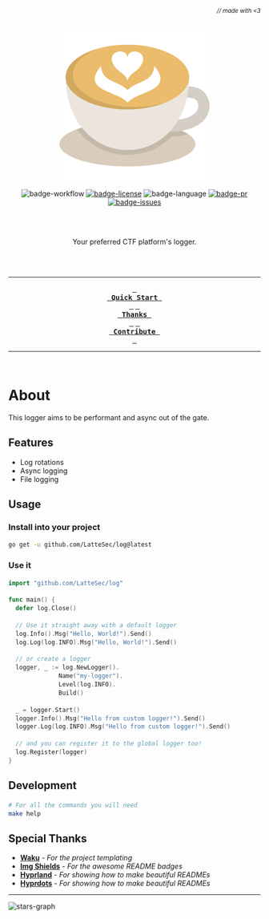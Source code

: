 ###### _<div align="right"><sub>// made with <3</sub></div>_

<div align="center">

<!-- Project Banner -->

<a href="https://github.com/LatteSec/ctfjx">
  <img src="https://github.com/LatteSec/ctfjx/blob/main/www/docs/static/logo.png" width="300" height="300" alt="">
</a>

<br>

<!-- Badges -->

![badge-workflow]
[![badge-license]][license]
![badge-language]
[![badge-pr]][prs]
[![badge-issues]][issues]

<br><br>

<!-- Description -->

Your preferred CTF platform's logger.

<br><br>

---

<!-- TOC -->

**[<kbd> <br> Quick Start <br> </kbd>](#quick-start)**
**[<kbd> <br> Thanks <br> </kbd>](#special-thanks)**
**[<kbd> <br> Contribute <br> </kbd>][contribute]**

---

<br>

</div>

# About

This logger aims to be performant and async out of the gate.

## Features

- Log rotations
- Async logging
- File logging

## Usage

### Install into your project

```sh
go get -u github.com/LatteSec/log@latest
```

### Use it

```go
import "github.com/LatteSec/log"

func main() {
  defer log.Close()

  // Use it straight away with a default logger
  log.Info().Msg("Hello, World!").Send()
  log.Log(log.INFO).Msg("Hello, World!").Send()

  // or create a logger
  logger, _ := log.NewLogger().
              Name("my-logger").
              Level(log.INFO).
              Build()

  _ = logger.Start()
  logger.Info().Msg("Hello from custom logger!").Send()
  logger.Log(log.INFO).Msg("Hello from custom logger!").Send()

  // and you can register it to the global logger too!
  log.Register(logger)
}
```

## Development

```sh
# For all the commands you will need
make help
```

## Special Thanks

- **[Waku][waku]** - _For the project templating_
- **[Img Shields][img-shields]** - _For the awesome README badges_
- **[Hyprland][hyprland]** - _For showing how to make beautiful READMEs_
- **[Hyprdots][hyprdots]** - _For showing how to make beautiful READMEs_

---

![stars-graph]

<!-- MARKDOWN LINKS & IMAGES -->
<!-- https://www.markdownguide.org/basic-syntax/#reference-style-links -->

[stars-graph]: https://starchart.cc/LatteSec/log.svg?variant=adaptive
[prs]: https://github.com/LatteSec/log/pulls
[issues]: https://github.com/LatteSec/log/issues
[license]: https://github.com/LatteSec/log/blob/main/LICENSE

<!---------------- {Links} ---------------->

[contribute]: https://github.com/LatteSec/log/blob/main/CONTRIBUTING.md

<!---------------- {Thanks} ---------------->

[waku]: https://github.com/caffeine-addictt/waku
[hyprland]: https://github.com/hyprwm/Hyprland
[hyprdots]: https://github.com/prasanthrangan/hyprdots
[img-shields]: https://shields.io

<!---------------- {Badges} ---------------->

[badge-workflow]: https://github.com/LatteSec/log/actions/workflows/test-worker.yml/badge.svg
[badge-issues]: https://img.shields.io/github/issues/LatteSec/log
[badge-pr]: https://img.shields.io/github/issues-pr/LatteSec/log
[badge-language]: https://img.shields.io/github/languages/top/LatteSec/log
[badge-license]: https://img.shields.io/github/license/LatteSec/log

